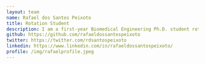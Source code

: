 ```yaml
---
layout: team
name: Rafael dos Santos Peixoto
title: Rotation Student
description: I am a first-year Biomedical Engineering Ph.D. student rotating in the lab. I recently graduated in Control and Automation Engineering at the Universidade Federal de Santa Catarina, Brazil. There, I developed software for the analysis of scRNA-seq and ST data, which I aim to continue during my doctoral studies. In my personal time, I try to explore places and try new activities.
github: https://github.com/rafaeldossantospeixoto
twitter: https://twitter.com/rdsantospeixoto
linkedin: https://www.linkedin.com/in/rafaeldossantospeixoto/
profile: /img/rafaelprofile.jpeg
---
```




